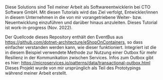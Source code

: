 Diese Solutions sind Teil meiner Arbeit als Softwareentwicklerin bei CTO Software GmbH. Mit diesen Tutorials wird das Ziel verfolgt, Entwickler/innen in diesem Unternehmen in die von mir vorangetriebene Weiter- bzw. Neuentwicklung einzuführen und darüber hinaus anzuleiten. Dieses Tutorial ist work-in-progress (Nov. 2022).

Der Quellcode dieses Repository enthält den EventBus aus https://github.com/dotnet-architecture/eShopOnContainers, so dass einfacher verstanden werden kann, wie dieser funktioniert. Integriert ist die in diesem Beispiel verwendete Methode zur Nutzung einer Outbox für mehr Resilienz in der Kommunikation zwischen Services. Infos zum Outbox gibt es hier: https://microservices.io/patterns/data/transactional-outbox.html 
Dieses Projekt wurde von mir ursprünglich als Teil des Prototypings während meiner Arbeit erstellt.

